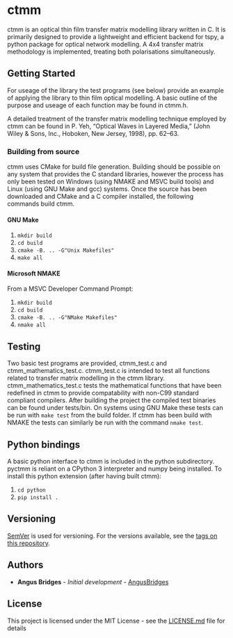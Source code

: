 # ctmm

ctmm is an optical thin film transfer matrix modelling library written in C. It is primarily designed to provide a lightweight and efficient backend for tspy, a python package for optical network modelling. A 4x4 transfer matrix methodology is implemented, treating both polarisations simultaneously.

## Getting Started

For useage of the library the test programs (see below) provide an example of applying the library to thin film optical modelling. A basic outline of the purpose and useage of each function may be found in ctmm.h.

A detailed treatment of the transfer matrix modelling technique employed by ctmm can be found in P. Yeh, “Optical Waves in Layered Media,” (John Wiley & Sons, Inc., Hoboken, New Jersey, 1998), pp. 62–63.

### Building from source

ctmm uses CMake for build file generation. Building should be possible on any system that provides the C standard libraries, however the process has only been tested on Windows (using NMAKE and MSVC build tools) and Linux (using GNU Make and gcc) systems. Once the source has been downloaded and CMake and a C compiler installed, the following commands build ctmm.

#### GNU Make

1. `mkdir build`
2. `cd build`
3. `cmake -B. .. -G"Unix Makefiles"`
4. `make all`

#### Microsoft NMAKE

From a MSVC Developer Command Prompt:
1. `mkdir build`
2. `cd build`
3. `cmake -B. .. -G"NMake Makefiles"`
4. `nmake all`

## Testing

Two basic test programs are provided, ctmm_test.c and ctmm_mathematics_test.c. ctmm_test.c is intended to test all functions related to transfer matrix modelling in the ctmm library. ctmm_mathematics_test.c tests the mathematical functions that have been redefined in ctmm to provide compatability with non-C99 standard compliant compilers. After building the project the compiled test binaries can be found under tests/bin. On systems using GNU Make these tests can be run with `make test` from the build folder. If ctmm has been build with NMAKE the tests can similarly be run with the command `nmake test`.

## Python bindings

A basic python interface to ctmm is included in the python subdirectory. pyctmm is reliant on a CPython 3 interpreter and numpy being installed. To install this python extension (after having built ctmm):

1. `cd python`
2. `pip install .`

## Versioning

[SemVer](http://semver.org/) is used for versioning. For the versions available, see the [tags on this repository](https://github.com/ctmm/ctmm).

## Authors

* **Angus Bridges** - *Initial development* - [AngusBridges](https://github.com/AngusBridges)

## License

This project is licensed under the MIT License - see the [LICENSE.md](LICENSE.md) file for details